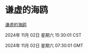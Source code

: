 # 谦虚的海鸥
[谦虚的海鸥](http://219.139.197.74:56308/qxdho/course/base/hotlink/index.php)

2024年 11月 02日 星期六 15:30:01 CST

2024年 11月 02日 星期六 07:30:01 GMT
